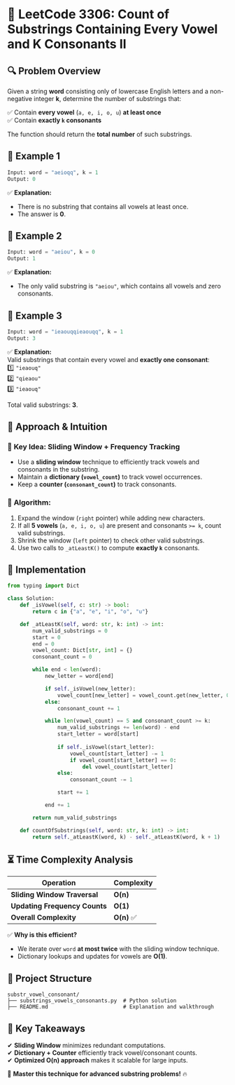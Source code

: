 # 📌 **LeetCode 3306: Count of Substrings Containing Every Vowel and K Consonants II**  

## 🔍 **Problem Overview**  
Given a string **word** consisting only of lowercase English letters and a non-negative integer **k**, determine the number of substrings that:  

✅ Contain **every vowel** (`a, e, i, o, u`) **at least once**  
✅ Contain **exactly `k` consonants**  

The function should return the **total number** of such substrings.  

## 🔢 **Example 1**  
```python
Input: word = "aeioqq", k = 1
Output: 0
```
✅ **Explanation:**  
- There is no substring that contains all vowels at least once.  
- The answer is **0**.  

## 🔢 **Example 2**  
```python
Input: word = "aeiou", k = 0
Output: 1
```
✅ **Explanation:**  
- The only valid substring is `"aeiou"`, which contains all vowels and zero consonants.  

## 🔢 **Example 3**  
```python
Input: word = "ieaouqqieaouqq", k = 1
Output: 3
```
✅ **Explanation:**  
Valid substrings that contain every vowel and **exactly one consonant**:  
1️⃣ `"ieaouq"`  
2️⃣ `"qieaou"`  
3️⃣ `"ieaouq"`  

Total valid substrings: **3**.  

## 🚀 **Approach & Intuition**  

### 🔹 **Key Idea: Sliding Window + Frequency Tracking**  
- Use a **sliding window** technique to efficiently track vowels and consonants in the substring.  
- Maintain a **dictionary (`vowel_count`)** to track vowel occurrences.  
- Keep a **counter (`consonant_count`)** to track consonants.  

### 🔹 **Algorithm:**
1. Expand the window (`right` pointer) while adding new characters.  
2. If all **5 vowels** (`a, e, i, o, u`) are present and consonants `>= k`, count valid substrings.  
3. Shrink the window (`left` pointer) to check other valid substrings.  
4. Use two calls to `_atLeastK()` to compute **exactly `k`** consonants.  

## 📝 **Implementation**  

```python
from typing import Dict

class Solution:
    def _isVowel(self, c: str) -> bool:
        return c in {"a", "e", "i", "o", "u"}

    def _atLeastK(self, word: str, k: int) -> int:
        num_valid_substrings = 0
        start = 0
        end = 0
        vowel_count: Dict[str, int] = {}
        consonant_count = 0

        while end < len(word):
            new_letter = word[end]

            if self._isVowel(new_letter):
                vowel_count[new_letter] = vowel_count.get(new_letter, 0) + 1
            else:
                consonant_count += 1

            while len(vowel_count) == 5 and consonant_count >= k:
                num_valid_substrings += len(word) - end
                start_letter = word[start]
                
                if self._isVowel(start_letter):
                    vowel_count[start_letter] -= 1
                    if vowel_count[start_letter] == 0:
                        del vowel_count[start_letter]
                else:
                    consonant_count -= 1

                start += 1

            end += 1

        return num_valid_substrings

    def countOfSubstrings(self, word: str, k: int) -> int:
        return self._atLeastK(word, k) - self._atLeastK(word, k + 1)
```

## ⏳ **Time Complexity Analysis**  

| Operation | Complexity |
|-----------|------------|
| **Sliding Window Traversal** | **O(n)** |
| **Updating Frequency Counts** | **O(1)** |
| **Overall Complexity** | **O(n)** ✅ |

✅ **Why is this efficient?**  
- We iterate over `word` **at most twice** with the sliding window technique.  
- Dictionary lookups and updates for vowels are **O(1)**.  

## 📂 **Project Structure**  

```
substr_vowel_consonant/
├── substrings_vowels_consonants.py  # Python solution
├── README.md                        # Explanation and walkthrough
```

## 🎯 **Key Takeaways**  
✔ **Sliding Window** minimizes redundant computations.  
✔ **Dictionary + Counter** efficiently track vowel/consonant counts.  
✔ **Optimized O(n) approach** makes it scalable for large inputs.  

🚀 **Master this technique for advanced substring problems!** 🔥  
